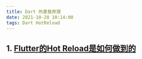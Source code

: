 ```yaml
---
title: Dart 热重载原理
date: 2021-10-20 10:14:00
tags: Dart HotReload
---
```


## 1. [Flutter的Hot Reload是如何做到的](https://zhuanlan.zhihu.com/p/89870807)
